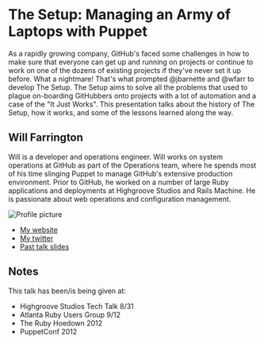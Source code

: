 # The Setup: Managing an Army of Laptops with Puppet

As a rapidly growing company, GitHub's faced some challenges in how
to make sure that everyone can get up and running on projects or continue to
work on one of the dozens of existing projects if they've never set it up before.
What a nightmare!
That's what prompted @jbarnette and @wfarr to develop The Setup.
The Setup aims to solve all the problems that used to plague on-boarding
GitHubbers onto projects with a lot of automation and a case of the
"It Just Works".
This presentation talks about the history of The Setup, how it works,
and some of the lessons learned along the way.

## Will Farrington

Will is a developer and operations engineer.
Will works on system operations at GitHub as part of the Operations team,
where he spends most of his time slinging Puppet to manage GitHub's extensive
production environment.
Prior to GitHub, he worked on a number of large Ruby applications and
deployments at Highgroove Studios and Rails Machine.
He is passionate about web operations and configuration management.

![Profile picture](https://raw.github.com/wfarr/rubyconfau-2013-cfp/master/will_farrington-the_setup/profile_picture.png)

- [My website](http://willfarrington.com/)
- [My twitter](https://twitter.com/wfarr)
- [Past talk slides](https://speakerdeck.com/u/wfarr)

## Notes

This talk has been/is being given at:

* Highgroove Studios Tech Talk 8/31
* Atlanta Ruby Users Group 9/12
* The Ruby Hoedown 2012
* PuppetConf 2012
